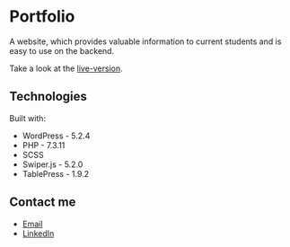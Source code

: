 # Portfolio

A website, which provides valuable information to current students and is easy to use on the backend.

Take a look at the [live-version](http://bcitoat.bcitwebdeveloper.ca/).
 
## Technologies 

Built with: 

* WordPress - 5.2.4
* PHP - 7.3.11
* SCSS 
* Swiper.js - 5.2.0
* TablePress - 1.9.2

## Contact me

* [Email](mailto:marius.gessler@gmail.com)
* [LinkedIn](https://www.linkedin.com/in/marius-gessler/)



